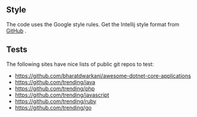 ## Style

The code uses the Google style rules. Get the Intellij style format from
[GitHub](https://raw.githubusercontent.com/google/styleguide/gh-pages/intellij-java-google-style.xml)
.

## Tests

The following sites have nice lists of public git repos to test:

* https://github.com/bharatdwarkani/awesome-dotnet-core-applications
* https://github.com/trending/java
* https://github.com/trending/php
* https://github.com/trending/javascript
* https://github.com/trending/ruby
* https://github.com/trending/go